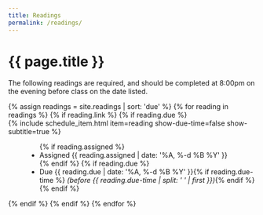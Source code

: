 ```yaml
---
title: Readings
permalink: /readings/
---
```

# {{ page.title }}

The following readings are required, and should be completed at 8:00pm on
the evening before class on the date listed.

<dl>
  {% assign readings = site.readings | sort: 'due' %}
  {% for reading in readings %}
    {% if reading.link %}
      {% if reading.due %}
        <dt>{% include schedule_item.html item=reading show-due-time=false show-subtitle=true %}</dt>
        <dd>
          <ul class="list-inline">
            {% if reading.assigned %}
              <li>Assigned {{ reading.assigned | date: '%A, %-d %B %Y' }}</li>
            {% endif %}
            {% if reading.due %}
              <li>Due {{ reading.due | date: '%A, %-d %B %Y' }}{% if reading.due-time %} <i>(before {{ reading.due-time | split: ' ' | first }})</i>{% endif %}</li>
            {% endif %}
          </ul>
        </dd>
      {% endif %}
    {% endif %}
  {% endfor %}
</dl>
